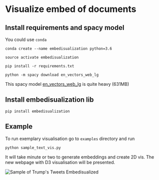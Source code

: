 # Visualize embed of documents

## Install requirements and spacy model

You could use `conda`

`conda create --name embedisualization python=3.6`

`source activate embedisualization`

`pip install -r requirements.txt`

`python -m spacy download en_vectors_web_lg`

This spacy model [en_vectors_web_lg](https://spacy.io/models/en#en_vectors_web_lg) is quite heavy (631MB)

## Install embedisualization lib

`pip install embedisualization`

## Example

To run exemplary visualisation go to `examples` directory and run

`python sample_text_vis.py`

It will take minute or two to generate embeddings and create 2D vis. The new webpage with D3 visualisation will be presented.

![Sample of Trump's Tweets Embedisualized](https://raw.githubusercontent.com/laugustyniak/embedisualization/master/examples/trump.gif)
